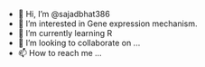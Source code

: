 - 👋 Hi, I’m @sajadbhat386
- 👀 I’m interested in Gene expression mechanism.
- 🌱 I’m currently learning R
- 💞️ I’m looking to collaborate on ...
- 📫 How to reach me ...

<!---
sajadbhat386/sajadbhat386 is a ✨ special ✨ repository because its `README.md` (this file) appears on your GitHub profile.
You can click the Preview link to take a look at your changes.
--->
